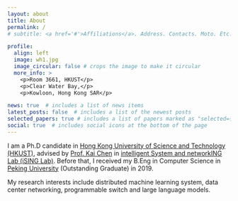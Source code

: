 ```yaml
---
layout: about
title: About
permalink: /
# subtitle: <a href='#'>Affiliations</a>. Address. Contacts. Moto. Etc.

profile:
  align: left
  image: wh1.jpg
  image_circular: false # crops the image to make it circular
  more_info: >
    <p>Room 3661, HKUST</p>
    <p>Clear Water Bay,</p>
    <p>Kowloon, Hong Kong SAR</p>

news: true  # includes a list of news items
latest_posts: false  # includes a list of the newest posts
selected_papers: true # includes a list of papers marked as "selected={true}"
social: true  # includes social icons at the bottom of the page
---
```

I am a Ph.D candidate in [Hong Kong University of Science and Technology (HKUST)](https://www.ust.hk/), advised by [Prof. Kai Chen](http://www.cse.ust.hk/~kaichen/) in [intelligent System and networkING Lab (iSING Lab)](https://ising.cse.ust.hk/). Before that, I received my B.Eng in Computer Science in [Peking University](https://www.pku.edu.cn/) (Outstanding Graduate) in 2019.

My research interests include distributed machine learning system, data center networking, programmable switch and large language models.
